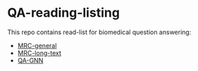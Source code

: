 # QA-reading-listing

This repo contains read-list for biomedical question answering:
- [MRC-general](MRC-general.md)
- [MRC-long-text](MRC-long-text.md)
- [QA-GNN](QA-GNN.md)
